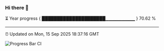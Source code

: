 ### Hi there 👋

⏳ Year progress { █████████████████████▁▁▁▁▁▁▁▁▁ } 70.62 %

---

⏰ Updated on Mon, 15 Sep 2025 18:37:16 GMT

![Progress Bar CI](https://github.com/DhruviPatel157/GitHub-Actions-Demo/workflows/Progress%20Bar%20CI/badge.svg)
